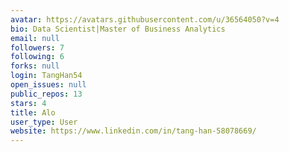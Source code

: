 ```yaml
---
avatar: https://avatars.githubusercontent.com/u/36564050?v=4
bio: Data Scientist|Master of Business Analytics
email: null
followers: 7
following: 6
forks: null
login: TangHan54
open_issues: null
public_repos: 13
stars: 4
title: Alo
user_type: User
website: https://www.linkedin.com/in/tang-han-58078669/
---
```

